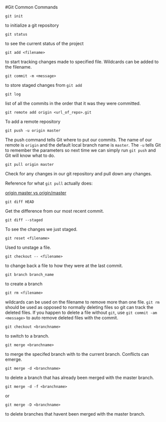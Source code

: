 #Git Common Commands

```
git init
```
to initialize a git repository


```
git status
```
to see the current status of the project


```
git add <filename>
```
to start tracking changes made to specified file. Wildcards can be added to the filename.


```
git commit -m <message>
```
to store staged changes from ```git add```

```
git log
```
list of all the commits in the order that it was they were committed.

```
git remote add origin <url_of_repo>.git
```
To add a remote repository

```
git push -u origin master
```
The push command tells Git where to put our commits. The name of our remote is ```origin``` and the default local branch name is ```master```. The ```-u``` tells Git to remember the parameters so next time we can simply run ```git push``` and Git will know what to do.

```
git pull origin master
```
Check for any changes in our git repository and pull down any changes.

Reference for what ```git pull``` actually does:

[origin master vs origin/master](http://stackoverflow.com/questions/18137175/in-git-what-is-the-difference-between-origin-master-vs-origin-master)

```
git diff HEAD
```
Get the difference from our most recent commit.

```
git diff --staged
```
To see the changes we just staged.


```
git reset <filename>
```
Used to unstage a file.

```
git checkout -- <filename>
```
to change back a file to how they were at the last commit.

```
git branch branch_name
```
to create a branch

```
git rm <filename>
```
wildcards can be used on the filename to remove more than one file. ```git rm``` should be used as opposed to normally deleting files so git can track the deleted files. If you happen to delete a file without ```git```, use ```git commit -am <message>``` to auto remove deleted files with the commit.

```
git checkout <branchname>
```
to switch to a branch.

```
git merge <branchname>
```
to merge the specifed branch with to the current branch. Conflicts can emerge.

```
git merge -d <branchname>
```
to delete a branch that has already been merged with the master branch.

```
git merge -d -f <branchname>
```
or
```
git merge -D <branchname>
```
to delete branches that havent been merged with the master branch.




